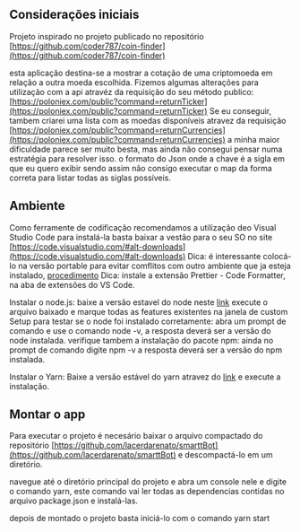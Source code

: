 ## Considerações iniciais

Projeto inspirado no projeto publicado no repositório [https://github.com/coder787/coin-finder](https://github.com/coder787/coin-finder)

esta aplicação destina-se a mostrar a cotação de uma criptomoeda em relação a outra moeda escolhida.
Fizemos algumas alterações para utilização com a api atravéz da requisição do seu método publico: [https://poloniex.com/public?command=returnTicker](https://poloniex.com/public?command=returnTicker)
Se eu conseguir, tambem criarei uma lista com as moedas disponíveis atravez da requisição [https://poloniex.com/public?command=returnCurrencies](https://poloniex.com/public?command=returnCurrencies) a minha maior dificuldade parece ser muito besta, mas ainda não consegui pensar numa estratégia para resolver isso. o formato do Json onde a chave é a sigla em que eu quero exibir sendo assim não consigo executar o map da forma correta para listar todas as siglas possíveis.

## Ambiente

Como ferramente de codificação recomendamos a utilização deo Visual Studio Code
para instalá-la basta baixar a vestão para o seu SO no site [https://code.visualstudio.com/#alt-downloads](https://code.visualstudio.com/#alt-downloads)
Dica: é interessante colocá-lo na versão portable para evitar comflitos com outro ambiente que ja esteja instalado, [procedimento](https://code.visualstudio.com/docs/editor/portable)
Dica: instale a extensão Prettier - Code Formatter, na aba de extensões do VS Code.

Instalar o node.js:
baixe a versão estavel do node neste [link](https://nodejs.org/en/)
execute o arquivo baixado e marque todas as features existentes na janela de custom Setup
para testar se o node foi instalado corretamente: abra um prompt de comando e use o comando node -v, a resposta deverá ser a versão do node instalada.
verifique tambem a instalação do pacote npm: ainda no prompt de comando digite npm -v a resposta deverá ser a versão do npm instalada.

Instalar o Yarn:
Baixe a versão estável do yarn atravez do [link](https://classic.yarnpkg.com/pt-BR/docs/install#windows-stable) e execute a instalação.

## Montar o app

Para executar o projeto é necesário baixar o arquivo compactado do repositório [https://github.com/lacerdarenato/smarttBot](https://github.com/lacerdarenato/smarttBot) e descompactá-lo em um diretório.

navegue até o diretório principal do projeto e abra um console nele e digite o comando yarn, este comando vai ler todas as dependencias contidas no arquivo package.json e instalá-las.

depois de montado o projeto basta iniciá-lo com o comando yarn start
